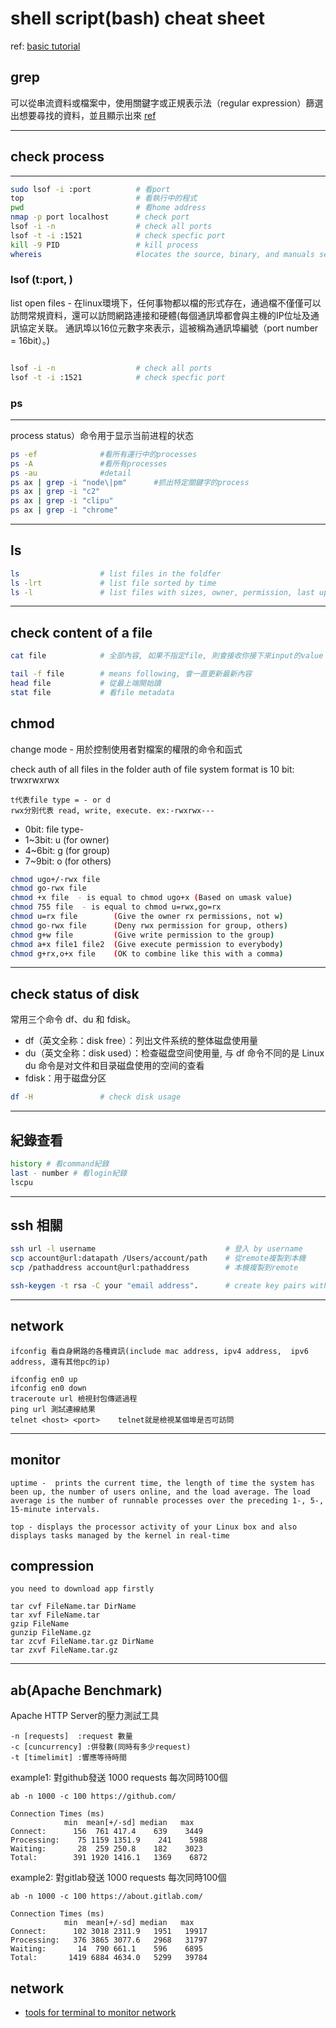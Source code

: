 # shell script(bash) cheat sheet

ref: [basic tutorial](https://www.runoob.com/linux/linux-filesystem.html)

## grep

可以從串流資料或檔案中，使用關鍵字或正規表示法（regular expression）篩選出想要尋找的資料，並且顯示出來
[ref]( https://blog.gtwang.org/linux/linux-grep-command-tutorial-examples/)

---

## check process

---

```bash
sudo lsof -i :port 			# 看port
top							# 看執行中的程式
pwd							# 看home address
nmap -p port localhost 		# check port			
lsof -i -n					# check all ports
lsof -t -i :1521			# check specfic port
kill -9 PID 				# kill process
whereis						#locates the source, binary, and manuals sections for specified files
```

### lsof (t:port, )

list open files - 在linux環境下，任何事物都以檔的形式存在，通過檔不僅僅可以訪問常規資料，還可以訪問網路連接和硬體(每個通訊埠都會與主機的IP位址及通訊協定关联。 通訊埠以16位元數字來表示，這被稱為通訊埠編號（port number = 16bit）。)

```bash

lsof -i -n					# check all ports
lsof -t -i :1521			# check specfic port
```

### ps

---

process status）命令用于显示当前进程的状态

```bash
ps -ef              #看所有運行中的processes
ps -A 				#看所有processes
ps -au 				#detail
ps ax | grep -i "node\|pm"      #抓出特定關鍵字的process
ps ax | grep -i "c2"
ps ax | grep -i "clipu"
ps ax | grep -i "chrome"
```

---

## ls

```bash
ls                  # list files in the foldfer
ls -lrt             # list file sorted by time
ls -l               # list files with sizes, owner, permission, last updated
```

---

## check content of a file

```bash
cat file            # 全部內容, 如果不指定file, 則會接收你接下來input的value line by line

tail -f file        # means following, 會一直更新最新內容
head file           # 從最上端開始讀
stat file           # 看file metadata
```

## chmod

change mode - 用於控制使用者對檔案的權限的命令和函式

check auth of all files in the folder
auth of file system format is 10 bit: trwxrwxrwx

	t代表file type = - or d
	rwx分別代表 read, write, execute. ex:-rwxrwx---

- 0bit: file type-
- 1~3bit: u (for owner)
- 4~6bit: g (for group)
- 7~9bit: o (for others)

```bash
chmod ugo+/-rwx file
chmod go-rwx file
chmod +x file  - is equal to chmod ugo+x (Based on umask value)
chmod 755 file  - is equal to chmod u=rwx,go=rx
chmod u=rx file        (Give the owner rx permissions, not w)
chmod go-rwx file      (Deny rwx permission for group, others)
chmod g+w file         (Give write permission to the group)
chmod a+x file1 file2  (Give execute permission to everybody)
chmod g+rx,o+x file    (OK to combine like this with a comma)
```

---

## check status of disk

常用三个命令 df、du 和 fdisk。

- df（英文全称：disk free）：列出文件系统的整体磁盘使用量
- du（英文全称：disk used）：检查磁盘空间使用量, 与 df 命令不同的是 Linux du 命令是对文件和目录磁盘使用的空间的查看
- fdisk：用于磁盘分区


```bash
df -H               # check disk usage 
```

---

## 紀錄查看

```bash
history	# 看command紀錄
last - number # 看login紀錄
lscpu
```

---

## ssh 相關

```bash
ssh url -l username 							# 登入 by username
scp account@url:datapath /Users/account/path 	# 從remote複製到本機
scp /pathaddress account@url:pathaddress 		# 本機複製到remote

ssh-keygen -t rsa -C your "email address".      # create key pairs with comment 

```

---

## network

	ifconfig 看自身網路的各種資訊(include mac address, ipv4 address,  ipv6 address, 還有其他pc的ip)

	ifconfig en0 up
	ifconfig en0 down
	traceroute url 檢視封包傳遞過程
	ping url 測試連線結果
	telnet <host> <port>    telnet就是檢視某個埠是否可訪問

---

## monitor

	uptime -  prints the current time, the length of time the system has been up, the number of users online, and the load average. The load average is the number of runnable processes over the preceding 1-, 5-, 15-minute intervals.

	top - displays the processor activity of your Linux box and also displays tasks managed by the kernel in real-time
	
## compression

	you need to download app firstly

	tar cvf FileName.tar DirName
	tar xvf FileName.tar
	gzip FileName
	gunzip FileName.gz
	tar zcvf FileName.tar.gz DirName
	tar zxvf FileName.tar.gz

---

## ab(Apache Benchmark) 

Apache HTTP Server的壓力測試工具

	-n [requests]  :request 數量
	-c [cuncurrency] :併發數(同時有多少request)
	-t [timelimit] :響應等待時間

example1: 對github發送 1000 requests 每次同時100個

	ab -n 1000 -c 100 https://github.com/

	Connection Times (ms)
				min  mean[+/-sd] median   max
	Connect:      156  761 417.4    639    3449
	Processing:    75 1159 1351.9    241    5988
	Waiting:       28  259 250.8    182    3023
	Total:        391 1920 1416.1   1369    6872

example2: 對gitlab發送 1000 requests 每次同時100個

	ab -n 1000 -c 100 https://about.gitlab.com/

	Connection Times (ms)
				min  mean[+/-sd] median   max
	Connect:      102 3018 2311.9   1951   19917
	Processing:   376 3865 3077.6   2968   31797
	Waiting:       14  790 661.1    596    6895
	Total:       1419 6884 4634.0   5299   39784

## network

- [tools for terminal to monitor network](https://askubuntu.com/questions/257263/how-to-display-network-traffic-in-the-terminal)